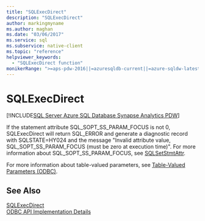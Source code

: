 ```yaml
---
title: "SQLExecDirect"
description: "SQLExecDirect"
author: markingmyname
ms.author: maghan
ms.date: "03/06/2017"
ms.service: sql
ms.subservice: native-client
ms.topic: "reference"
helpviewer_keywords:
  - "SQLExecDirect function"
monikerRange: ">=aps-pdw-2016||=azuresqldb-current||=azure-sqldw-latest||>=sql-server-2016||>=sql-server-linux-2017||=azuresqldb-mi-current"
---
```

# SQLExecDirect
[!INCLUDE[SQL Server Azure SQL Database Synapse Analytics PDW](../../includes/applies-to-version/sql-asdb-asdbmi-asa-pdw.md)]

  If the statement attribute SQL_SOPT_SS_PARAM_FOCUS is not 0, SQLExecDirect will return SQL_ERROR and generate a diagnostic record with SQLSTATE=HY024 and the message "Invalid attribute value, SQL_SOPT_SS_PARAM_FOCUS (must be zero at execution time)". For more information about SQL_SOPT_SS_PARAM_FOCUS, see [SQLSetStmtAttr](../../relational-databases/native-client-odbc-api/sqlsetstmtattr.md).  
  
 For more information about table-valued parameters, see [Table-Valued Parameters &#40;ODBC&#41;](../../relational-databases/native-client-odbc-table-valued-parameters/table-valued-parameters-odbc.md).  
  
## See Also  
 [SQLExecDirect](../../odbc/reference/syntax/sqlexecdirect-function.md)   
 [ODBC API Implementation Details](../../relational-databases/native-client-odbc-api/odbc-api-implementation-details.md)  
  
